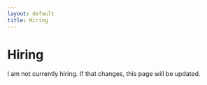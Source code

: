 ```yaml
---
layout: default
title: Hiring
---
```


# Hiring

I am not currently hiring.  If that changes, this page will be updated.
